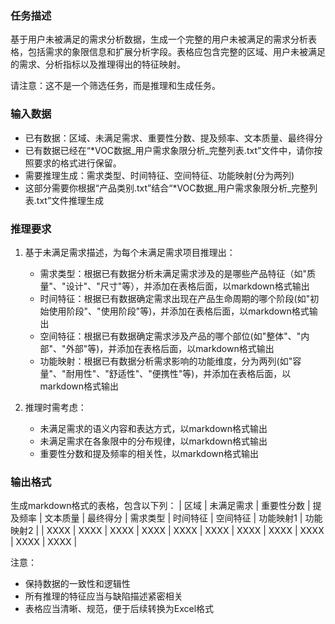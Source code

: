 ### 任务描述
基于用户未被满足的需求分析数据，生成一个完整的用户未被满足的需求分析表格，包括需求的象限信息和扩展分析字段。表格应包含完整的区域、用户未被满足的需求、分析指标以及推理得出的特征映射。

请注意：这不是一个筛选任务，而是推理和生成任务。

### 输入数据
- 已有数据：区域、未满足需求、重要性分数、提及频率、文本质量、最终得分
- 已有数据已经在“*VOC数据_用户需求象限分析_完整列表.txt”文件中，请你按照要求的格式进行保留。
- 需要推理生成：需求类型、时间特征、空间特征、功能映射(分为两列)
- 这部分需要你根据“产品类别.txt”结合“*VOC数据_用户需求象限分析_完整列表.txt”文件推理生成

### 推理要求
1. 基于未满足需求描述，为每个未满足需求项目推理出：
   - 需求类型：根据已有数据分析未满足需求涉及的是哪些产品特征（如"质量"、"设计"、"尺寸"等），并添加在表格后面，以markdown格式输出
   - 时间特征：根据已有数据确定需求出现在产品生命周期的哪个阶段(如"初始使用阶段"、"使用阶段"等)，并添加在表格后面，以markdown格式输出
   - 空间特征：根据已有数据确定需求涉及产品的哪个部位(如"整体"、"内部"、"外部"等)，并添加在表格后面，以markdown格式输出
   - 功能映射：根据已有数据分析需求影响的功能维度，分为两列(如"容量"、"耐用性"、"舒适性"、"便携性"等)，并添加在表格后面，以markdown格式输出

2. 推理时需考虑：
   - 未满足需求的语义内容和表达方式，以markdown格式输出
   - 未满足需求在各象限中的分布规律，以markdown格式输出
   - 重要性分数和提及频率的相关性，以markdown格式输出

### 输出格式
生成markdown格式的表格，包含以下列：
| 区域 | 未满足需求 | 重要性分数 | 提及频率 | 文本质量 | 最终得分 | 需求类型 | 时间特征 | 空间特征 | 功能映射1 | 功能映射2 |
| XXXX | XXXX | XXXX | XXXX | XXXX | XXXX | XXXX | XXXX | XXXX | XXXX | XXXX |


注意：
- 保持数据的一致性和逻辑性
- 所有推理的特征应当与缺陷描述紧密相关
- 表格应当清晰、规范，便于后续转换为Excel格式